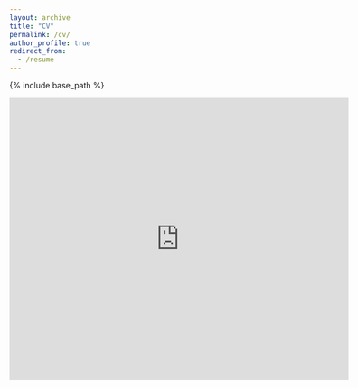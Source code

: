```yaml
---
layout: archive
title: "CV"
permalink: /cv/
author_profile: true
redirect_from:
  - /resume
---
```


{% include base_path %}

 <embed src="https://gdpatron.github.io/CVv2.pdf" width="600px" height="500px" />
